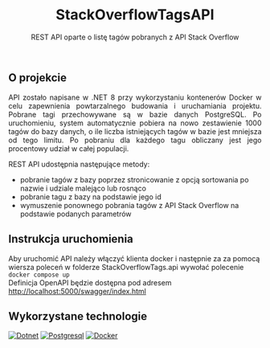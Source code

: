 <div align="center">
  <h1 align="center">StackOverflowTagsAPI</h1>

  <p align="center">
    REST API oparte o listę tagów pobranych z API Stack Overflow
  </p>
</div>
<br />

## O projekcie
<div align="justify"><p>API zostało napisane w .NET 8 przy wykorzystaniu kontenerów Docker w celu zapewnienia powtarzalnego budowania i uruchamiania projektu.
Pobrane tagi przechowywane są w bazie danych PostgreSQL. Po uruchomieniu, system automatycznie pobiera na nowo zestawienie 1000 tagów 
do bazy danych, o ile liczba istniejących tagów w bazie jest mniejsza od tego limitu. Po pobraniu dla każdego tagu obliczany jest jego
procentowy udział w całej populacji.</p></div>
REST API udostępnia następujące metody:
<ul>
<li>pobranie tagów z bazy poprzez stronicowanie z opcją sortowania po nazwie i udziale malejąco lub rosnąco</li>
<li>pobranie tagu z bazy na podstawie jego id</li>
<li>wymuszenie ponownego pobrania tagów z API Stack Overflow na podstawie podanych parametrów</li>
</ul>

## Instrukcja uruchomienia
Aby uruchomić API należy włączyć klienta docker i następnie za za pomocą wiersza poleceń w folderze StackOverflowTags.api wywołać polecenie
```docker compose up``` <br />
Definicja OpenAPI będzie dostępna pod adresem <a href="http://localhost:5000/swagger/index.html">http://localhost:5000/swagger/index.html</a>

## Wykorzystane technologie

[![Dotnet][DotnetCore]][Dotnet-url]
[![Postgresql][Postgres]][Postgres-url]
[![Docker][Docker]][Docker-url]



[DotnetCore]: https://img.shields.io/badge/.NET_8-5C2D91?style=for-the-badge&logo=.net&logoColor=white
[Dotnet-url]: https://learn.microsoft.com/en-us/aspnet/core/?view=aspnetcore-8.0

[Postgres]: https://img.shields.io/badge/postgresql-%23316192.svg?style=for-the-badge&logo=postgresql&logoColor=white
[Postgres-url]: https://www.postgresql.org/docs/

[Docker]: https://img.shields.io/badge/Docker-008BB9?style=for-the-badge&logo=docker&logoColor=white
[Docker-url]: https://docs.docker.com

